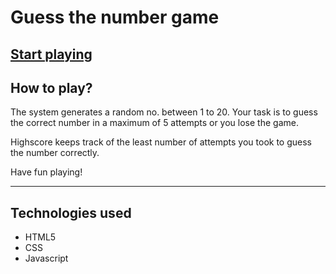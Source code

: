 # Guess the number game

## [Start playing](https://abhiseek17.github.io/guess-the-number/)

## How to play?

The system generates a random no. between 1 to 20. Your task is to guess the correct number in a maximum of 5 attempts or you lose the game.

Highscore keeps track of the least number of attempts you took to guess the number correctly.

Have fun playing!

---

## Technologies used

- HTML5
- CSS
- Javascript
